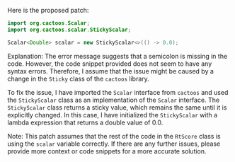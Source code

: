 Here is the proposed patch:
```java
import org.cactoos.Scalar;
import org.cactoos.scalar.StickyScalar;

Scalar<Double> scalar = new StickyScalar<>(() -> 0.0);
```
Explanation:
The error message suggests that a semicolon is missing in the code. However, the code snippet provided does not seem to have any syntax errors. Therefore, I assume that the issue might be caused by a change in the `Sticky` class of the `cactoos` library.

To fix the issue, I have imported the `Scalar` interface from `cactoos` and used the `StickyScalar` class as an implementation of the `Scalar` interface. The `StickyScalar` class returns a sticky value, which remains the same until it is explicitly changed. In this case, I have initialized the `StickyScalar` with a lambda expression that returns a double value of 0.0.

Note: This patch assumes that the rest of the code in the `RtScore` class is using the `scalar` variable correctly. If there are any further issues, please provide more context or code snippets for a more accurate solution.